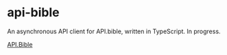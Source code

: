# api-bible

An asynchronous API client for API.bible, written in TypeScript.
In progress.

[API.Bible](https://scripture.api.bible)
